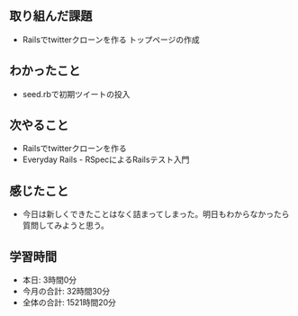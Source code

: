 ## 取り組んだ課題
- Railsでtwitterクローンを作る トップページの作成
## わかったこと
- seed.rbで初期ツイートの投入
## 次やること
- Railsでtwitterクローンを作る
- Everyday Rails - RSpecによるRailsテスト入門
## 感じたこと
- 今日は新しくできたことはなく詰まってしまった。明日もわからなかったら質問してみようと思う。
## 学習時間
- 本日: 3時間0分
- 今月の合計: 32時間30分
- 全体の合計: 1521時間20分
